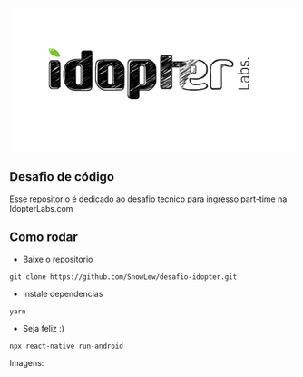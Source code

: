 ![](https://github.com/idopterlabs/idopter-site/blob/master/img/idopterlabsteste2.png?raw=true)

## Desafio de código 
Esse repositorio é dedicado ao desafio tecnico para ingresso part-time na IdopterLabs.com

## Como rodar

- Baixe o repositorio
```
git clone https://github.com/SnowLew/desafio-idopter.git
```
- Instale dependencias
```
yarn
```

- Seja feliz :)
```
npx react-native run-android
```


Imagens:

